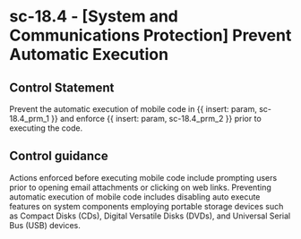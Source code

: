 # sc-18.4 - \[System and Communications Protection\] Prevent Automatic Execution

## Control Statement

Prevent the automatic execution of mobile code in {{ insert: param, sc-18.4_prm_1 }} and enforce {{ insert: param, sc-18.4_prm_2 }} prior to executing the code.

## Control guidance

Actions enforced before executing mobile code include prompting users prior to opening email attachments or clicking on web links. Preventing automatic execution of mobile code includes disabling auto execute features on system components employing portable storage devices such as Compact Disks (CDs), Digital Versatile Disks (DVDs), and Universal Serial Bus (USB) devices.
